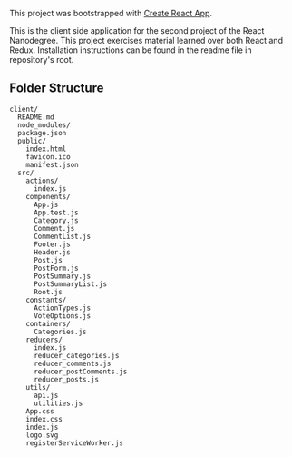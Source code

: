 This project was bootstrapped with [Create React App](https://github.com/facebookincubator/create-react-app).

This is the client side application for the second project of the React Nanodegree. This project exercises material learned over both React and Redux. Installation instructions can be found in the readme file in repository's root.

## Folder Structure

```
client/
  README.md
  node_modules/
  package.json
  public/
    index.html
    favicon.ico
    manifest.json
  src/
    actions/
      index.js
    components/
      App.js
      App.test.js
      Category.js
      Comment.js
      CommentList.js
      Footer.js
      Header.js
      Post.js
      PostForm.js
      PostSummary.js
      PostSummaryList.js
      Root.js
    constants/
      ActionTypes.js
      VoteOptions.js
    containers/
      Categories.js
    reducers/
      index.js
      reducer_categories.js
      reducer_comments.js
      reducer_postComments.js
      reducer_posts.js
    utils/
      api.js
      utilities.js
    App.css
    index.css
    index.js
    logo.svg
    registerServiceWorker.js
```
